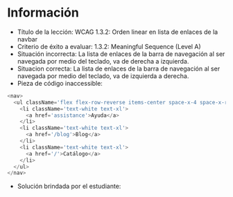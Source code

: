 # Información

- Título de la lección: WCAG 1.3.2: Orden linear en lista de enlaces de la navbar
- Criterio de éxito a evaluar: 1.3.2: Meaningful Sequence (Level A)
- Situación incorrecta: La lista de enlaces de la barra de navegación al ser navegada por medio del teclado, va de derecha a izquierda.
- Situacion correcta: La lista de enlaces de la barra de navegación al ser navegada por medio del teclado, va de izquierda a derecha.
- Pieza de código inaccessible:

```javascript
<nav>
  <ul className='flex flex-row-reverse items-center space-x-4 space-x-reverse'>
    <li className='text-white text-xl'>
      <a href='assistance'>Ayuda</a>
    </li>
    <li className='text-white text-xl'>
      <a href='/blog'>Blog</a>
    </li>
    <li className='text-white text-xl'>
      <a href='/'>Catálogo</a>
    </li>
  </ul>   
</nav>
```

- Solución brindada por el estudiante:
